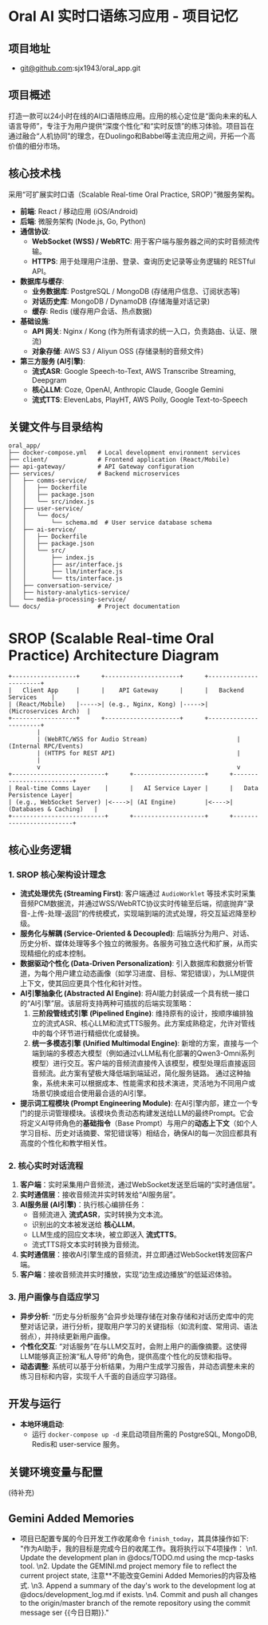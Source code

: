 # Oral AI 实时口语练习应用 - 项目记忆

## 项目地址
- git@github.com:sjx1943/oral_app.git

## 项目概述
打造一款可以24小时在线的AI口语陪练应用。应用的核心定位是“面向未来的私人语言导师”，专注于为用户提供“深度个性化”和“实时反馈”的练习体验。项目旨在通过融合“人机协同”的理念，在Duolingo和Babbel等主流应用之间，开拓一个高价值的细分市场。

## 核心技术栈
采用“可扩展实时口语（Scalable Real-time Oral Practice, SROP）”微服务架构。
- **前端**: React / 移动应用 (iOS/Android)
- **后端**: 微服务架构 (Node.js, Go, Python)
- **通信协议**:
    - **WebSocket (WSS) / WebRTC**: 用于客户端与服务器之间的实时音频流传输。
    - **HTTPS**: 用于处理用户注册、登录、查询历史记录等业务逻辑的 RESTful API。
- **数据库与缓存**:
    - **业务数据库**: PostgreSQL / MongoDB (存储用户信息、订阅状态等)
    - **对话历史库**: MongoDB / DynamoDB (存储海量对话记录)
    - **缓存**: Redis (缓存用户会话、热点数据)
- **基础设施**:
    - **API 网关**: Nginx / Kong (作为所有请求的统一入口，负责路由、认证、限流)
    - **对象存储**: AWS S3 / Aliyun OSS (存储录制的音频文件)
- **第三方服务 (AI引擎)**:
    - **流式ASR**: Google Speech-to-Text, AWS Transcribe Streaming, Deepgram
    - **核心LLM**: Coze, OpenAI, Anthropic Claude, Google Gemini
    - **流式TTS**: ElevenLabs, PlayHT, AWS Polly, Google Text-to-Speech

## 关键文件与目录结构
```
oral_app/
├── docker-compose.yml   # Local development environment services
├── client/              # Frontend application (React/Mobile)
├── api-gateway/         # API Gateway configuration
├── services/            # Backend microservices
│   ├── comms-service/
│   │   ├── Dockerfile
│   │   ├── package.json
│   │   └── src/index.js
│   ├── user-service/
│   │   └── docs/
│   │       └── schema.md  # User service database schema
│   ├── ai-service/
│   │   ├── Dockerfile
│   │   ├── package.json
│   │   └── src/
│   │       ├── index.js
│   │       ├── asr/interface.js
│   │       ├── llm/interface.js
│   │       └── tts/interface.js
│   ├── conversation-service/
│   ├── history-analytics-service/
│   └── media-processing-service/
└── docs/                # Project documentation
```

# SROP (Scalable Real-time Oral Practice) Architecture Diagram

```
+------------------+      +---------------------+      +-----------------------+
|   Client App     |      |    API Gateway      |      |   Backend Services    |
| (React/Mobile)   |----->| (e.g., Nginx, Kong) |----->| (Microservices Arch)  |
+------------------+      +---------------------+      +-----------------------+
        |
        | (WebRTC/WSS for Audio Stream)                         | (Internal RPC/Events)
        | (HTTPS for REST API)                                  |
        |
        v                                                       v
+--------------------------+      +--------------------+      +-------------------------+
| Real-time Comms Layer    |      |   AI Service Layer |      |   Data Persistence Layer|
| (e.g., WebSocket Server) |<---->| (AI Engine)        |<---->| (Databases & Caching)   |
+--------------------------+      +--------------------+      +-------------------------+
```


## 核心业务逻辑

### 1. SROP 核心架构设计理念
- **流式处理优先 (Streaming First)**: 客户端通过 `AudioWorklet` 等技术实时采集音频PCM数据流，并通过WSS/WebRTC协议实时传输至后端，彻底抛弃“录音-上传-处理-返回”的传统模式，实现端到端的流式处理，将交互延迟降至秒级。
- **服务化与解耦 (Service-Oriented & Decoupled)**: 后端拆分为用户、对话、历史分析、媒体处理等多个独立的微服务。各服务可独立迭代和扩展，从而实现精细化的成本控制。
- **数据驱动个性化 (Data-Driven Personalization)**: 引入数据库和数据分析管道，为每个用户建立动态画像（如学习进度、目标、常犯错误），为LLM提供上下文，使其回应更具个性化和针对性。
- **AI引擎抽象化 (Abstracted AI Engine)**: 将AI能力封装成一个具有统一接口的“AI引擎”层。该层将支持两种可插拔的后端实现策略：
    1.  **三阶段管线式引擎 (Pipelined Engine)**: 维持原有的设计，按顺序编排独立的流式ASR、核心LLM和流式TTS服务。此方案成熟稳定，允许对管线中的每个环节进行精细优化或替换。
    2.  **统一多模态引擎 (Unified Multimodal Engine)**: 新增的方案，直接与一个端到端的多模态大模型（例如通过vLLM私有化部署的Qwen3-Omni系列模型）进行交互。客户端的音频流直接传入该模型，模型处理后直接返回音频流。此方案有望极大降低端到端延迟，简化服务链路。
    通过这种抽象，系统未来可以根据成本、性能需求和技术演进，灵活地为不同用户或场景切换或组合使用最合适的AI引擎。
- **提示词工程模块 (Prompt Engineering Module)**: 在AI引擎内部，建立一个专门的提示词管理模块。该模块负责动态构建发送给LLM的最终Prompt。它会将定义AI导师角色的**基础指令**（Base Prompt）与用户的**动态上下文**（如个人学习目标、历史对话摘要、常犯错误等）相结合，确保AI的每一次回应都具有高度的个性化和教学相关性。

### 2. 核心实时对话流程
1.  **客户端**：实时采集用户音频流，通过WebSocket发送至后端的“实时通信层”。
2.  **实时通信层**：接收音频流并实时转发给“AI服务层”。
3.  **AI服务层 (AI引擎)**：执行核心编排任务：
    - 音频流进入 **流式ASR**，实时转换为文本流。
    - 识别出的文本被发送给 **核心LLM**。
    - LLM生成的回应文本块，被立即送入 **流式TTS**。
    - 流式TTS将文本实时转换为音频流。
4.  **实时通信层**：接收AI引擎生成的音频流，并立即通过WebSocket转发回客户端。
5.  **客户端**：接收音频流并实时播放，实现“边生成边播放”的低延迟体验。

### 3. 用户画像与自适应学习
- **异步分析**: “历史与分析服务”会异步处理存储在对象存储和对话历史库中的完整对话记录，进行分析，提取用户学习的关键指标（如流利度、常用词、语法弱点），并持续更新用户画像。
- **个性化交互**: “对话服务”在与LLM交互时，会附上用户的画像摘要。这使得LLM能够真正扮演“私人导师”的角色，提供高度个性化的反馈和指导。
- **动态调整**: 系统可以基于分析结果，为用户生成学习报告，并动态调整未来的练习目标和内容，实现千人千面的自适应学习路径。

## 开发与运行
- **本地环境启动**:
  - 运行 `docker-compose up -d` 来启动项目所需的 PostgreSQL, MongoDB, Redis和 user-service 服务。

## 关键环境变量与配置
(待补充)

## Gemini Added Memories
- 项目已配置专属的今日开发工作收尾命令 `finish_today`，其具体操作如下: "作为AI助手，我的目标是完成今日的收尾工作。我将执行以下4项操作：
\n1. Update the development plan in @docs/TODO.md using the mcp-tasks tool.
\n2. Update the GEMINI.md project memory file to reflect the current project state, 注意**不能改变Gemini Added Memories的内容及格式. 
\n3. Append a summary of the day's work to the development log at @docs/development_log.md if exists.
\n4. Commit and push all changes to the origin/master branch of the remote repository using the commit message ser {{今日日期}}."